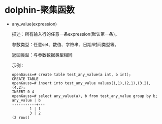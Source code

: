 # dolphin-聚集函数<a name="ZH-CN_TOPIC_0289900330"></a>

-   any_value\(expression\)

    描述：所有输入行的任意一条expression(默认第一条)。

    参数类型：任意set、数值、字符串、日期/时间类型等。

    返回类型：与参数数据类型相同

    示例：

    ```
    openGauss=# create table test_any_value(a int, b int);
    CREATE TABLE
    openGauss=# insert into test_any_value values(1,1),(2,1),(3,2),(4,2);
    INSERT 0 4
    openGauss=# select any_value(a), b from test_any_value group by b;
    any_value | b
    -----------+---
            1 | 1
            3 | 2
    (2 rows)
    ```

